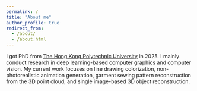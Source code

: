 ```yaml
---
permalink: /
title: "About me"
author_profile: true
redirect_from: 
  - /about/
  - /about.html
---
```


I got PhD from [The Hong Kong Polytechnic University](https://www.polyu.edu.hk/) in 2025. I mainly conduct research in deep learning-based computer graphics and computer vision. My current work focuses on line drawing colorization, non-photorealistic animation generation, garment sewing pattern reconstruction from the 3D point cloud, and single image-based 3D object reconstruction. 
